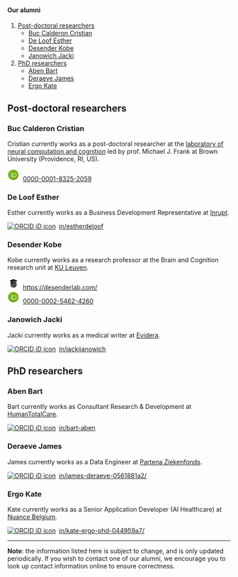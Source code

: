 #### Our alumni

1. [Post-doctoral researchers](#post-doctoral-researchers)
    - [Buc Calderon Cristian](#buc-calderon-cristian)
    - [De Loof Esther](#de-loof-esther)
    - [Desender Kobe](#desender-kobe)
    - [Janowich Jacki](#janowich-jacki)
2. [PhD researchers](#phd-researchers)
    - [Aben Bart](#aben-bart)
    - [Deraeve James](#deraeve-james)
    - [Ergo Kate](#ergo-kate)

## Post-doctoral researchers

### Buc Calderon Cristian

Cristian currently works as a post-doctoral researcher at the [laboratory of neural computation and cognition](https://www.lnccbrown.com/members) led by prof. Michael J. Frank at Brown University (Providence, RI, US).

<div itemscope itemtype="https://schema.org/Person"><a itemprop="sameAs" content="https://orcid.org/0000-0001-8325-2059" href="https://orcid.org/0000-0001-8325-2059" target="orcid.widget" rel="me noopener noreferrer" style="vertical-align:top;"><img src="/images/orcid_32x32.jpg" style="width:2em;margin-right:.5em;" alt="ORCID iD icon">0000-0001-8325-2059</a></div>

### De Loof Esther

Esther currently works as a Business Development Representative at [Inrupt](https://inrupt.com/about).

<div itemscope itemtype="https://schema.org/Person"><a itemprop="sameAs" content="https://be.linkedin.com/in/estherdeloof" href="https://be.linkedin.com/in/estherdeloof" target="orcid.widget" rel="me noopener noreferrer" style="vertical-align:top;"><img src="https://img.icons8.com/android/24/000000/linkedin.png" style="width:2em;margin-right:.5em;" alt="ORCID iD icon">in/estherdeloof</a></div>

### Desender Kobe

Kobe currently works as a research professor at the Brain and Cognition research unit at [KU Leuven](https://www.kuleuven.be/wieiswie/en/person/00136938). 

<div itemscope itemtype="https://schema.org/Person"><a itemprop="sameAs" content="https://desenderlab.com/" href="https://desenderlab.com/" target="orcid.widget" rel="me noopener noreferrer" style="vertical-align:top;"><img src="/images/website_32x32.jpg" style="width:2em;margin-right:.5em;" alt="ORCID iD icon">https://desenderlab.com/</a></div>

<div itemscope itemtype="https://schema.org/Person"><a itemprop="sameAs" content="https://orcid.org/0000-0002-5462-4260" href="https://orcid.org/0000-0002-5462-4260" target="orcid.widget" rel="me noopener noreferrer" style="vertical-align:top;"><img src="/images/orcid_32x32.jpg" style="width:2em;margin-right:.5em;" alt="ORCID iD icon">0000-0002-5462-4260</a></div>

### Janowich Jacki

Jacki currently works as a medical writer at [Evidera](https://www.evidera.com/who-we-are/about-us/).

<div itemscope itemtype="https://schema.org/Person"><a itemprop="sameAs" content="https://be.linkedin.com/in/jackijanowich" href="https://be.linkedin.com/in/jackijanowich" target="orcid.widget" rel="me noopener noreferrer" style="vertical-align:top;"><img src="https://img.icons8.com/android/24/000000/linkedin.png" style="width:2em;margin-right:.5em;" alt="ORCID iD icon">in/jackijanowich</a></div>

## PhD researchers

### Aben Bart   

Bart currently works as Consultant Research & Development at [HumanTotalCare](https://www.humantotalcare.nl/).

<div itemscope itemtype="https://schema.org/Person"><a itemprop="sameAs" content="https://nl.linkedin.com/in/bart-aben" href="https://nl.linkedin.com/in/bart-aben" target="orcid.widget" rel="me noopener noreferrer" style="vertical-align:top;"><img src="https://img.icons8.com/android/24/000000/linkedin.png" style="width:2em;margin-right:.5em;" alt="ORCID iD icon">in/bart-aben</a></div>

### Deraeve James

James currently works as a Data Engineer at [Partena Ziekenfonds](https://www.helan.be/nl/).

<div itemscope itemtype="https://schema.org/Person"><a itemprop="sameAs" content="https://www.linkedin.com/in/james-deraeve-0561881a2/" href="https://www.linkedin.com/in/james-deraeve-0561881a2/" target="orcid.widget" rel="me noopener noreferrer" style="vertical-align:top;"><img src="https://img.icons8.com/android/24/000000/linkedin.png" style="width:2em;margin-right:.5em;" alt="ORCID iD icon">in/james-deraeve-0561881a2/</a></div>

###  Ergo Kate

Kate currently works as a Senior Application Developer (AI Healthcare) at [Nuance Belgium](https://www.nuance.com/nl-be/index.html).

<div itemscope itemtype="https://schema.org/Person"><a itemprop="sameAs" content="https://www.linkedin.com/in/kate-ergo-phd-044959a7/" href="https://www.linkedin.com/in/kate-ergo-phd-044959a7/" target="orcid.widget" rel="me noopener noreferrer" style="vertical-align:top;"><img src="https://img.icons8.com/android/24/000000/linkedin.png" style="width:2em;margin-right:.5em;" alt="ORCID iD icon">in/kate-ergo-phd-044959a7/</a></div>

<hr class="dashed">
 
**Note**: the information listed here is subject to change, and is only updated periodically. If you wish to contact one of our alumni, we encourage you to look up contact information online to ensure correctness. 